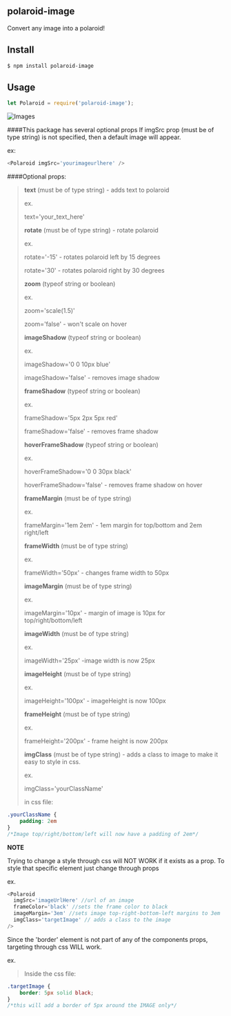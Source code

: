 ## polaroid-image

Convert any image into a polaroid!

## Install

```bash
$ npm install polaroid-image
```

## Usage

```js
let Polaroid = require('polaroid-image');
```
![Images](http://i.imgur.com/WB6HDhx.png)



####This package has several optional props
If imgSrc   prop (must be of type string)  is not specified, then a default image will appear.

ex:
```js
<Polaroid imgSrc='yourimageurlhere' />
```
####Optional props:


>**text**  (must be of type string) - adds text to polaroid
>
>ex.
>
>text='your_text_here'
>
>**rotate**  (must be of type string) - rotate polaroid
>
>ex.
>
>rotate='-15' - rotates polaroid left by 15 degrees
>
>rotate='30' - rotates polaroid right by 30 degrees
>
>**zoom**  (typeof string or boolean)
>
>ex.
>   
>zoom='scale(1.5)'  
>
>zoom='false'  - won't scale on hover
>
>**imageShadow**  (typeof string or boolean)
>
>ex.
>
> imageShadow='0 0 10px blue'
>
>imageShadow='false'  - removes image shadow
>
>**frameShadow**  (typeof string or boolean)
>
>ex.
>  
>frameShadow='5px 2px 5px red'
>
>frameShadow='false' - removes frame shadow
>
>**hoverFrameShadow**  (typeof string or boolean)
>
>ex.
>
>hoverFrameShadow='0 0 30px black'
>
>hoverFrameShadow='false' - removes frame shadow on hover
>
> **frameMargin**  (must be of type string)
>
> ex.
>
> frameMargin='1em 2em' -  1em margin for top/bottom and 2em right/left
>
> **frameWidth**  (must be of type string)
>
> ex.
>
>  frameWidth='50px' - changes frame width to 50px
>  
> **imageMargin**  (must be of type string)
>
> ex.
>
> imageMargin='10px' - margin of image is 10px for top/right/bottom/left
>
> **imageWidth**  (must be of type string)
>
> ex.
>
> imageWidth='25px' -image width is now 25px
>
> **imageHeight**  (must be of type string)
>
> ex.
>
> imageHeight='100px' - imageHeight is now 100px
>
> **frameHeight**  (must be of type string)
>
> ex.
>
> frameHeight='200px' - frame height is now 200px
>
>**imgClass**  (must be of type string) - adds a class to image to make it easy to style in css.
>
>ex.
>
>imgClass='yourClassName'
>
>in css file:
```css
.yourClassName {
	padding: 2em
}
/*Image top/right/bottom/left will now have a padding of 2em*/
```
**NOTE**
>
Trying to change a style through css will NOT WORK if it exists as a prop. To style that specific element just change through props
>
ex.
>
```js
<Polaroid
  imgSrc='imageUrlHere' //url of an image
  frameColor='black' //sets the frame color to black
  imageMargin='3em' //sets image top-right-bottom-left margins to 3em
  imgClass='targetImage' // adds a class to the image
/>
```
Since the 'border' element is not part of any of the components props, targeting through css WILL work.

ex.
>Inside the css file:
```css
.targetImage {
    border: 5px solid black;
}
/*this will add a border of 5px around the IMAGE only*/
```
